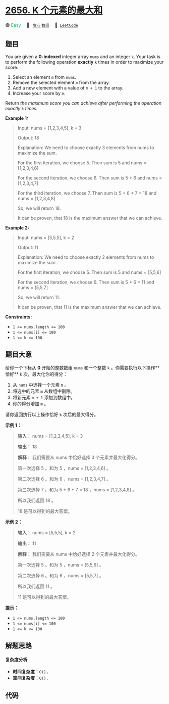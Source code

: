 # [2656. K 个元素的最大和](https://leetcode.com/problems/maximum-sum-with-exactly-k-elements)

🟢 <font color=#15bd66>Easy</font>&emsp; 🔖&ensp; [`贪心`](/tag/greedy.md) [`数组`](/tag/array.md)&emsp; 🔗&ensp;[`LeetCode`](https://leetcode.com/problems/maximum-sum-with-exactly-k-elements)

## 题目

You are given a **0-indexed** integer array `nums` and an integer `k`. Your
task is to perform the following operation **exactly** `k` times in order to
maximize your score:

  1. Select an element `m` from `nums`.
  2. Remove the selected element `m` from the array.
  3. Add a new element with a value of `m + 1` to the array.
  4. Increase your score by `m`.

Return _the maximum score you can achieve after performing the operation
exactly_ `k` _times._



**Example 1:**

> Input: nums = [1,2,3,4,5], k = 3
> 
> Output: 18
> 
> Explanation: We need to choose exactly 3 elements from nums to maximize the sum.
> 
> For the first iteration, we choose 5. Then sum is 5 and nums = [1,2,3,4,6]
> 
> For the second iteration, we choose 6. Then sum is 5 + 6 and nums = [1,2,3,4,7]
> 
> For the third iteration, we choose 7. Then sum is 5 + 6 + 7 = 18 and nums = [1,2,3,4,8]
> 
> So, we will return 18.
> 
> It can be proven, that 18 is the maximum answer that we can achieve.

**Example 2:**

> Input: nums = [5,5,5], k = 2
> 
> Output: 11
> 
> Explanation: We need to choose exactly 2 elements from nums to maximize the sum.
> 
> For the first iteration, we choose 5. Then sum is 5 and nums = [5,5,6]
> 
> For the second iteration, we choose 6. Then sum is 5 + 6 = 11 and nums = [5,5,7]
> 
> So, we will return 11.
> 
> It can be proven, that 11 is the maximum answer that we can achieve.

**Constraints:**

  * `1 <= nums.length <= 100`
  * `1 <= nums[i] <= 100`
  * `1 <= k <= 100`




## 题目大意

给你一个下标从 **0**  开始的整数数组 `nums` 和一个整数 `k` 。你需要执行以下操作**  恰好** `k` 次，最大化你的得分：

  1. 从 `nums` 中选择一个元素 `m` 。
  2. 将选中的元素 `m` 从数组中删除。
  3. 将新元素 `m + 1` 添加到数组中。
  4. 你的得分增加 `m` 。

请你返回执行以上操作恰好 `k` 次后的最大得分。



**示例 1：**

> 
> 
> 
> 
> 
> **输入：** nums = [1,2,3,4,5], k = 3
> 
> **输出：** 18
> 
> **解释：** 我们需要从 nums 中恰好选择 3 个元素并最大化得分。
> 
> 第一次选择 5 。和为 5 ，nums = [1,2,3,4,6] 。
> 
> 第二次选择 6 。和为 6 ，nums = [1,2,3,4,7] 。
> 
> 第三次选择 7 。和为 5 + 6 + 7 = 18 ，nums = [1,2,3,4,8] 。
> 
> 所以我们返回 18 。
> 
> 18 是可以得到的最大答案。
> 
> 

**示例 2：**

> 
> 
> 
> 
> 
> **输入：** nums = [5,5,5], k = 2
> 
> **输出：** 11
> 
> **解释：** 我们需要从 nums 中恰好选择 2 个元素并最大化得分。
> 
> 第一次选择 5 。和为 5 ，nums = [5,5,6] 。
> 
> 第二次选择 6 。和为 6 ，nums = [5,5,7] 。
> 
> 所以我们返回 11 。
> 
> 11 是可以得到的最大答案。
> 
> 



**提示：**

  * `1 <= nums.length <= 100`
  * `1 <= nums[i] <= 100`
  * `1 <= k <= 100`


## 解题思路

#### 复杂度分析

- **时间复杂度**：`O()`，
- **空间复杂度**：`O()`，

## 代码

```javascript

```